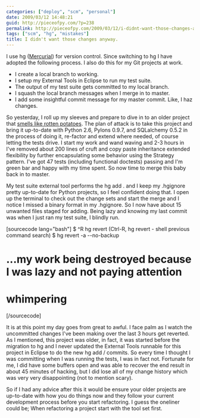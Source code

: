 ```yaml
---
categories: ["deploy", "scm", "personal"]
date: 2009/03/12 14:48:21
guid: http://pieceofpy.com/?p=238
permalink: http://pieceofpy.com/2009/03/12/i-didnt-want-those-changes-anyway/
tags: ["scm", "hg", "mistakes"]
title: I didn't want those changes anyway.
---
```

I use hg (<a href="http://www.selenic.com/mercurial/wiki/">Mercurial</a>) for version control. Since switching to hg I have adopted the following process. I also do this for my Git projects at work.
<ul>
	<li>I create a local branch to working.</li>
	<li>I setup my External Tools in Eclipse to run my test suite.</li>
	<li>The output of my test suite gets committed to my local branch.</li>
	<li>I squash the local branch messages when I merge in to master.</li>
	<li>I add some insightful commit message for my master commit. Like, I haz changes.</li>
</ul>
So yesterday, I roll up my sleeves and prepare to dive in to an older project that <a href="http://en.wikipedia.org/wiki/Code_smell">smells like rotten potatoes</a>. The plan of attack is to take this project and bring it up-to-date with Python 2.6, Pylons 0.9.7, and SQLalchemy 0.5.2 in the process of doing it, re-factor and extend where needed, of course letting the tests drive. I start my work and wand waving and 2-3 hours in I've removed about 200 lines of cruft and copy paste inheritance extended flexibility by further encapsulating some behavior using the Strategy pattern. I've got 47 tests (including functional doctests) passing and I'm green bar and happy with my time spent. So now time to merge this baby back in to master.

My test suite external tool performs the hg add . and I keep my .hgignore pretty up-to-date for Python projects, so I feel confident doing that. I open up the terminal to check out the change sets and start the merge and I notice I missed a binary format in my .hgignore. So I now have about 15 unwanted files staged for adding. Being lazy and knowing my last commit was when I just ran my test suite, I blindly run.

[sourcecode lang="bash"]
$ ^R hg revert <enter> <enter> (Ctrl-R, hg revert - shell previous command search)
$ hg revert -a --no-backup
# ...my work being destroyed because I was lazy and not paying attention
# whimpering
[/sourcecode]

It is at this point my day goes from great to awful. I face palm as I watch the uncommitted changes I've been making over the last 3 hours get reverted. As I mentioned, this project was older, in fact, it was started before the migration to hg and I never updated the External Tools runnable for this project in Eclipse to do the new hg add / commits. So every time I thought I was committing when I was running the tests, I was in fact not. Fortunate for me, I did have some buffers open and was able to recover the end result in about 45 minutes of hacking, but I did lose all of my change history which was very very disappointing (not to mention scary).

So if I had any advice after this it would be ensure your older projects are up-to-date with how you do things now and they follow your current development process before you start refactoring. I guess the oneliner could be; When refactoring a project start with the tool set first.
